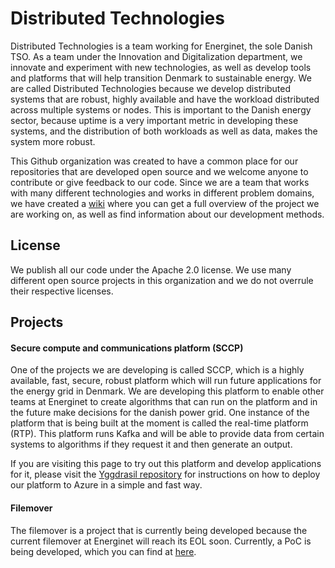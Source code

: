 # Distributed Technologies
Distributed Technologies is a team working for Energinet, the sole Danish TSO. As a team under the Innovation and Digitalization department, we innovate and experiment with new technologies, as well as develop tools and platforms that will help transition Denmark to sustainable energy. We are called Distributed Technologies because we develop distributed systems that are robust, highly available and have the workload distributed across multiple systems or nodes. This is important to the Danish energy sector, because uptime is a very important metric in developing these systems, and the distribution of both workloads as well as data, makes the system more robust. 

This Github organization was created to have a common place for our repositories that are developed open source and we welcome anyone to contribute or give feedback to our code. Since we are a team that works with many different technologies and works in different problem domains, we have created a [wiki](https://github.com/distributed-technologies/wiki) where you can get a full overview of the project we are working on, as well as find information about our development methods. 

## License
We publish all our code under the Apache 2.0 license. We use many different open source projects in this organization and we do not overrule their respective licenses. 

## Projects

#### Secure compute and communications platform (SCCP)
One of the projects we are developing is called SCCP, which is a highly available, fast, secure, robust platform which will run future applications for the energy grid in Denmark. We are developing this platform to enable other teams at Energinet to create algorithms that can run on the platform and in the future make decisions for the danish power grid. One instance of the platform that is being built at the moment is called the real-time platform (RTP). This platform runs Kafka and will be able to provide data from certain systems to algorithms if they request it and then generate an output. 

If you are visiting this page to try out this platform and develop applications for it, please visit the [Yggdrasil repository](https://github.com/distributed-technologies/yggdrasil) for instructions on how to deploy our platform to Azure in a simple and fast way. 

#### Filemover
The filemover is a project that is currently being developed because the current filemover at Energinet will reach its EOL soon. Currently, a PoC is being developed, which you can find at [here](https://github.com/distributed-technologies/filemover-poc).
